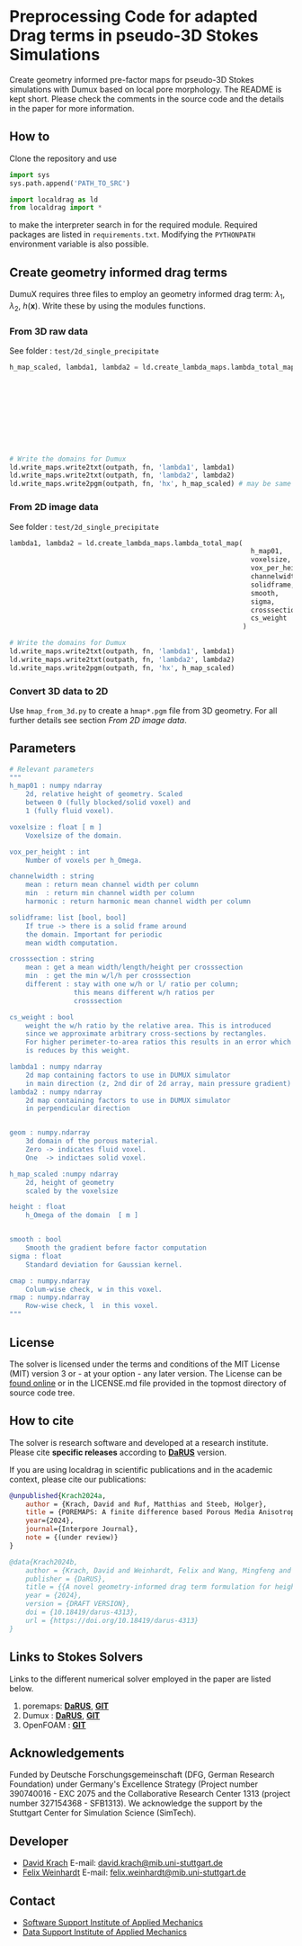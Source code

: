 # Preprocessing Code for adapted Drag terms in pseudo-3D Stokes Simulations
Create geometry informed pre-factor maps for pseudo-3D Stokes simulations with Dumux based on local pore morphology. 
The README is kept short. Please check the comments in the source code and the details in the paper for more information.

## How to
Clone the repository and use 
```python
import sys
sys.path.append('PATH_TO_SRC')

import localdrag as ld
from localdrag import *
```
to make the interpreter search in for the required module. Required packages are listed in `requirements.txt`. Modifying the `PYTHONPATH` environment variable is also possible.


## Create geometry informed drag terms

DumuX requires three files to employ an geometry informed drag term: $\lambda_1$, $\lambda_2$, $h(\mathbf{x})$. Write these by using the modules functions.

### From 3D raw data
See folder : `test/2d_single_precipitate`

```python
h_map_scaled, lambda1, lambda2 = ld.create_lambda_maps.lambda_total_map_3d(
                                                                            geom, 
                                                                            voxelsize, 
                                                                            channelwidth, 
                                                                            solidframe, 
                                                                            crosssection, 
                                                                            smooth, 
                                                                            sigma, 
                                                                            cs_weight
                                                                          )

# Write the domains for Dumux
ld.write_maps.write2txt(outpath, fn, 'lambda1', lambda1)
ld.write_maps.write2txt(outpath, fn, 'lambda2', lambda2)
ld.write_maps.write2pgm(outpath, fn, 'hx', h_map_scaled) # may be same as input
```

### From 2D image data
See folder : `test/2d_single_precipitate`

```python
lambda1, lambda2 = ld.create_lambda_maps.lambda_total_map(
                                                            h_map01, 
                                                            voxelsize, 
                                                            vox_per_height, 
                                                            channelwidth, 
                                                            solidframe, 
                                                            smooth, 
                                                            sigma, 
                                                            crosssection, 
                                                            cs_weight
                                                          )

# Write the domains for Dumux
ld.write_maps.write2txt(outpath, fn, 'lambda1', lambda1)
ld.write_maps.write2txt(outpath, fn, 'lambda2', lambda2)
ld.write_maps.write2pgm(outpath, fn, 'hx', h_map_scaled)
```


### Convert 3D data to 2D 

Use `hmap_from_3d.py` to create a `hmap*.pgm` file from 3D geometry. For all further details see section *From 2D image data*.


## Parameters
```bash
# Relevant parameters 
"""
h_map01 : numpy ndarray
    2d, relative height of geometry. Scaled
    between 0 (fully blocked/solid voxel) and 
    1 (fully fluid voxel).

voxelsize : float [ m ]
    Voxelsize of the domain.

vox_per_height : int 
    Number of voxels per h_Omega.

channelwidth : string
    mean : return mean channel width per column
    min  : return min channel width per column
    harmonic : return harmonic mean channel width per column

solidframe: list [bool, bool]
    If true -> there is a solid frame around 
    the domain. Important for periodic 
    mean width computation.

crosssection : string
    mean : get a mean width/length/height per crosssection
    min  : get the min w/l/h per crosssection
    different : stay with one w/h or l/ ratio per column;
                this means different w/h ratios per 
                crosssection 

cs_weight : bool 
    weight the w/h ratio by the relative area. This is introduced
    since we approximate arbitrary cross-sections by rectangles. 
    For higher perimeter-to-area ratios this results in an error which 
    is reduces by this weight. 

lambda1 : numpy ndarray
    2d map containing factors to use in DUMUX simulator
    in main direction (z, 2nd dir of 2d array, main pressure gradient)
lambda2 : numpy ndarray
    2d map containing factors to use in DUMUX simulator
    in perpendicular direction 


geom : numpy.ndarray
    3d domain of the porous material.
    Zero -> indicates fluid voxel.
    One  -> indictaes solid voxel.

h_map_scaled :numpy ndarray
    2d, height of geometry
    scaled by the voxelsize

height : float
    h_Omega of the domain  [ m ]


smooth : bool 
    Smooth the gradient before factor computation
sigma : float
    Standard deviation for Gaussian kernel.

cmap : numpy.ndarray 
    Colum-wise check, w in this voxel. 
rmap : numpy.ndarray
    Row-wise check, l  in this voxel.
"""
```

## License

The solver is licensed under the terms and conditions of the MIT License (MIT) version 3 or - at your option - any later
version. The License can be [found online](https://opensource.org/license/mit/) or in the LICENSE.md file
provided in the topmost directory of source code tree.

## How to cite

The solver is research software and developed at a research institute. Please cite **specific releases** according to [**DaRUS**](https://doi.org/10.18419/darus-4313) version.

If you are using localdrag in scientific publications and in the academic context, please cite our publications:

```bib
@unpublished{Krach2024a,
    author = {Krach, David and Ruf, Matthias and Steeb, Holger},
    title = {POREMAPS: A finite difference based Porous Media Anisotropic Permeability Solver for Stokes flow},
    year={2024},
    journal={Interpore Journal},
    note = {(under review)} 
}
```

```bib
@data{Krach2024b,
    author = {Krach, David and Weinhardt, Felix and Wang, Mingfeng and Schneider, Martin and Class, Holger and Steeb, Holger},
    publisher = {DaRUS},
    title = {{A novel geometry-informed drag term formulation for height-averaged Stokes simulations with varying apertures}},
    year = {2024},
    version = {DRAFT VERSION},
    doi = {10.18419/darus-4313},
    url = {https://doi.org/10.18419/darus-4313}
}
```


## Links to Stokes Solvers

Links to the different numerical solver employed in the paper are listed below.

1. poremaps: [**DaRUS**](https://doi.org/10.18419/darus-3676), [**GIT**](https://git.rwth-aachen.de/david.krach/poremaps)
2. Dumux : [**DaRUS**](https://doi.org/10.18419/darus-XYXY), [**GIT**](https://git.iws.uni-stuttgart.de/dumux-repositories/dumux)
3. OpenFOAM : [**GIT**](https://develop.openfoam.com/Development/openfoam)

## Acknowledgements
Funded by Deutsche Forschungsgemeinschaft (DFG, German Research Foundation) under Germany's Excellence Strategy (Project number 390740016 - EXC 2075 and the Collaborative Research Center 1313 (project number 327154368 - SFB1313). We acknowledge the support by the Stuttgart Center for Simulation Science (SimTech).

## Developer

- [David Krach](https://www.mib.uni-stuttgart.de/institute/team/Krach/) E-mail: [david.krach@mib.uni-stuttgart.de](mailto:david.krach@mib.uni-stuttgart.de)
- [Felix Weinhardt](https://www.mib.uni-stuttgart.de/de/institut/team/Weinhardt-00003/) E-mail: [felix.weinhardt@mib.uni-stuttgart.de](mailto:felix.weinhardt@mib.uni-stuttgart.de)

## Contact
- [Software Support Institute of Applied Mechanics](mailto:software@mib.uni-stuttgart.de)
- [Data Support Institute of Applied Mechanics](mailto:data@mib.uni-stuttgart.de)
